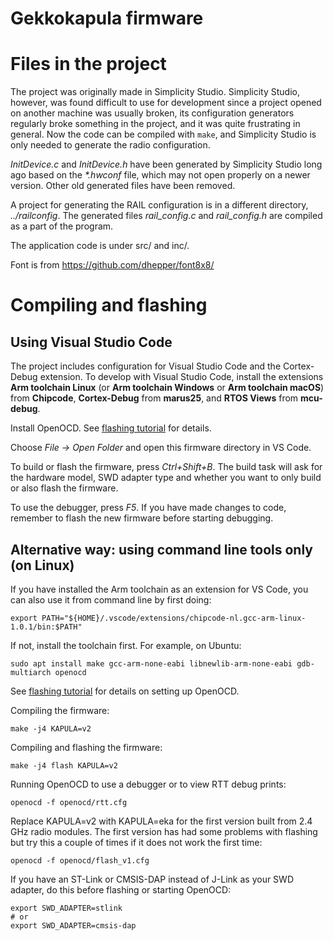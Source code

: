 # Gekkokapula firmware

# Files in the project
The project was originally made in Simplicity Studio.
Simplicity Studio, however, was found difficult to use for development
since a project opened on another machine was usually broken, its
configuration generators regularly broke something in the project,
and it was quite frustrating in general. Now the code can be compiled
with `make`, and Simplicity Studio is only needed to generate the
radio configuration.

*InitDevice.c* and *InitDevice.h* have been generated by
Simplicity Studio long ago based on the *\*.hwconf* file, which may
not open properly on a newer version. Other old generated files
have been removed.

A project for generating the RAIL configuration is in a different
directory, *../railconfig*. The generated files *rail_config.c*
and *rail_config.h* are compiled as a part of the program.

The application code is under src/ and inc/.

Font is from https://github.com/dhepper/font8x8/

# Compiling and flashing
## Using Visual Studio Code
The project includes configuration for Visual Studio Code and the
Cortex-Debug extension.
To develop with Visual Studio Code, install the extensions
**Arm toolchain Linux** (or **Arm toolchain Windows** or **Arm toolchain macOS**)
from **Chipcode**,
**Cortex-Debug** from **marus25**,
and **RTOS Views** from **mcu-debug**.

Install OpenOCD. See [flashing tutorial](flashing.md) for details.

Choose *File -> Open Folder* and open this firmware directory in VS Code.

To build or flash the firmware, press *Ctrl+Shift+B*.
The build task will ask for the hardware model, SWD adapter type
and whether you want to only build or also flash the firmware.

To use the debugger, press *F5*.
If you have made changes to code, remember to flash the new firmware
before starting debugging.

## Alternative way: using command line tools only (on Linux)
If you have installed the Arm toolchain as an extension for VS Code,
you can also use it from command line by first doing:

    export PATH="${HOME}/.vscode/extensions/chipcode-nl.gcc-arm-linux-1.0.1/bin:$PATH"

If not, install the toolchain first. For example, on Ubuntu:

    sudo apt install make gcc-arm-none-eabi libnewlib-arm-none-eabi gdb-multiarch openocd

See [flashing tutorial](flashing.md) for details on setting up OpenOCD.

Compiling the firmware:

    make -j4 KAPULA=v2

Compiling and flashing the firmware:

    make -j4 flash KAPULA=v2

Running OpenOCD to use a debugger or to view RTT debug prints:

    openocd -f openocd/rtt.cfg

Replace KAPULA=v2 with KAPULA=eka for the first version built
from 2.4 GHz radio modules. The first version has had some problems
with flashing but try this a couple of times if it does not work
the first time:

    openocd -f openocd/flash_v1.cfg

If you have an ST-Link or CMSIS-DAP instead of J-Link as your SWD adapter,
do this before flashing or starting OpenOCD:

    export SWD_ADAPTER=stlink
    # or
    export SWD_ADAPTER=cmsis-dap
